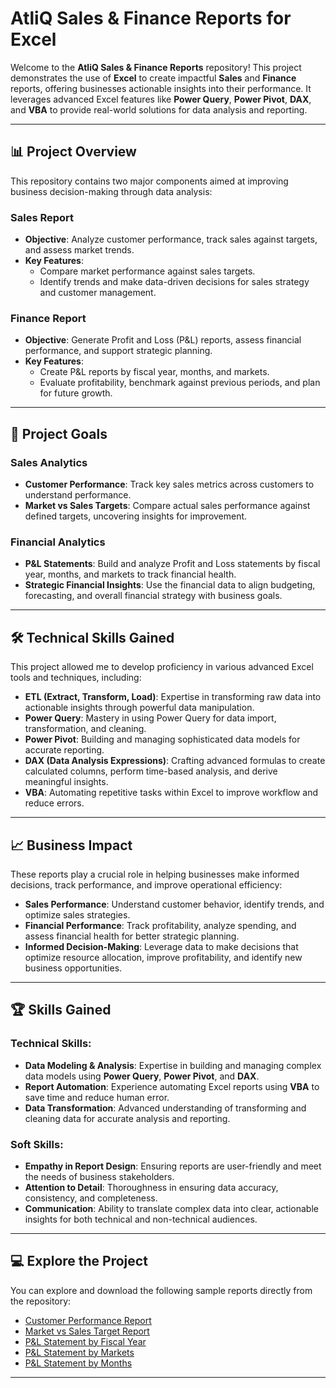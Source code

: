 # AtliQ Sales & Finance Reports for Excel

Welcome to the **AtliQ Sales & Finance Reports** repository! This project demonstrates the use of **Excel** to create impactful **Sales** and **Finance** reports, offering businesses actionable insights into their performance. It leverages advanced Excel features like **Power Query**, **Power Pivot**, **DAX**, and **VBA** to provide real-world solutions for data analysis and reporting.

---

## 📊 **Project Overview**

This repository contains two major components aimed at improving business decision-making through data analysis:

### **Sales Report**
- **Objective**: Analyze customer performance, track sales against targets, and assess market trends.
- **Key Features**:
  - Compare market performance against sales targets.
  - Identify trends and make data-driven decisions for sales strategy and customer management.

### **Finance Report**
- **Objective**: Generate Profit and Loss (P&L) reports, assess financial performance, and support strategic planning.
- **Key Features**:
  - Create P&L reports by fiscal year, months, and markets.
  - Evaluate profitability, benchmark against previous periods, and plan for future growth.

---

## 🎯 **Project Goals**

### **Sales Analytics**
- **Customer Performance**: Track key sales metrics across customers to understand performance.
- **Market vs Sales Targets**: Compare actual sales performance against defined targets, uncovering insights for improvement.

### **Financial Analytics**
- **P&L Statements**: Build and analyze Profit and Loss statements by fiscal year, months, and markets to track financial health.
- **Strategic Financial Insights**: Use the financial data to align budgeting, forecasting, and overall financial strategy with business goals.

---

## 🛠 **Technical Skills Gained**

This project allowed me to develop proficiency in various advanced Excel tools and techniques, including:

- **ETL (Extract, Transform, Load)**: Expertise in transforming raw data into actionable insights through powerful data manipulation.
- **Power Query**: Mastery in using Power Query for data import, transformation, and cleaning.
- **Power Pivot**: Building and managing sophisticated data models for accurate reporting.
- **DAX (Data Analysis Expressions)**: Crafting advanced formulas to create calculated columns, perform time-based analysis, and derive meaningful insights.
- **VBA**: Automating repetitive tasks within Excel to improve workflow and reduce errors.

---

## 📈 **Business Impact**

These reports play a crucial role in helping businesses make informed decisions, track performance, and improve operational efficiency:

- **Sales Performance**: Understand customer behavior, identify trends, and optimize sales strategies.
- **Financial Performance**: Track profitability, analyze spending, and assess financial health for better strategic planning.
- **Informed Decision-Making**: Leverage data to make decisions that optimize resource allocation, improve profitability, and identify new business opportunities.

---

## 🏆 **Skills Gained**

### **Technical Skills**:
- **Data Modeling & Analysis**: Expertise in building and managing complex data models using **Power Query**, **Power Pivot**, and **DAX**.
- **Report Automation**: Experience automating Excel reports using **VBA** to save time and reduce human error.
- **Data Transformation**: Advanced understanding of transforming and cleaning data for accurate analysis and reporting.

### **Soft Skills**:
- **Empathy in Report Design**: Ensuring reports are user-friendly and meet the needs of business stakeholders.
- **Attention to Detail**: Thoroughness in ensuring data accuracy, consistency, and completeness.
- **Communication**: Ability to translate complex data into clear, actionable insights for both technical and non-technical audiences.

---

## 💻 **Explore the Project**

You can explore and download the following sample reports directly from the repository:
- [Customer Performance Report](https://github.com/melbinbiju1/Atliq-Sales-Finance-Reports-Excel/blob/main/Customer%20Performance%20Report.pdf)
- [Market vs Sales Target Report](https://github.com/melbinbiju1/Atliq-Sales-Finance-Reports-Excel/blob/main/Market%20Performance%20vs%20Target.pdf)
- [P&L Statement by Fiscal Year](https://github.com/Naveen-S6/AtliQ_Hardware_Sales_Report_Excel/blob/main/P%26L%20Statement%20by%20Fiscal%20Year.pdf)
- [P&L Statement by Markets](https://github.com/Naveen-S6/AtliQ_Hardware_Sales_Report_Excel/blob/main/P%26L%20Statement%20by%20Markets.pdf)
- [P&L Statement by Months](https://github.com/Naveen-S6/AtliQ_Hardware_Sales_Report_Excel/blob/main/P%26L%20Statement%20by%20Months.pdf)

---

